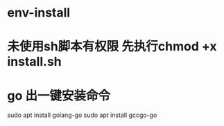 # env-install


# 未使用sh脚本有权限 先执行chmod +x install.sh

# go 出一键安装命令

sudo apt install golang-go
sudo apt install gccgo-go 